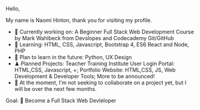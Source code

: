 Hello, 

My name is Naomi Hinton, thank you for visiting my profile.

- 🔭 Currently working on: A Beginner Full Stack Web Development Course by Mark Wahlbeck from Devslopes and Codecademy Git/GitHub
- 🌱 Learning: HTML, CSS, Javascript, Bootstrap 4, ES6 React and Node, PHP
- 🧩 Plan to learn in the future: Python, UX Design
- ♟ Planned Projects: Teacher Training Institute User Login Portal: HTML,CSS, Javascript, +; Portfolio Website: HTML,CSS, JS, Web Development & Developer Tools; More to be announced! 
- 👯 At the moment, I'm not seeking to collaborate on a project yet, but I will be over the next few months.

Goal: 🏅 Become a Full Stack Web Devleloper 



